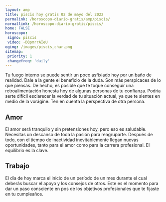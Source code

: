 ```yaml
---
layout: amp
title: piscis hoy gratis 02 de mayo del 2022 
permalink: /horoscopo-diario-gratis/amp/piscis/
normallink: /horoscopo-diario-gratis/piscis/
home: FALSE
horoscopo:
 signo: piscis
 video: -DQpmrrAIeU
ogimg: /images/piscis_char.png
sitemap:
 priority: 1
 changefreq: 'daily'
---
```



Tu fuego interno se puede sentir un poco asfixiado hoy por un baño de realidad. Dale a la gente el beneficio de la duda. Son más perspicaces de lo que piensas. De hecho, es posible que te toque conseguir una retroalimentación honesta hoy de algunas personas de tu confianza. Podría serte difícil esclarecer la verdad de tu situación actual, ya que te sientes en medio de la vorágine. Ten en cuenta la perspectiva de otra persona.

## Amor

El amor será tranquilo y sin pretensiones hoy, pero eso es saludable. Necesitas un descanso de toda la pasión para reagruparte. Después de todo, con el tiempo de inactividad inevitablemente llegan nuevas oportunidades, tanto para el amor como para la carrera profesional. El equilibrio es la clave.

## Trabajo

El día de hoy marca el inicio de un período de un mes durante el cual deberás buscar el apoyo y los consejos de otros. Este es el momento para dar un paso consciente en pos de los objetivos profesionales que te fijaste en tu cumpleaños.